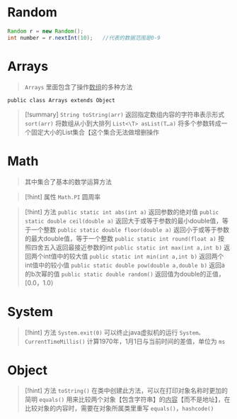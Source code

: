 # Random
```java
Random r = new Random();
int number = r.nextInt(10);   //代表的数据范围是0-9
```

# Arrays
> `Arrays` 里面包含了操作<u>数组</u>的多种方法

```
public class Arrays extends Object
```

>[!summary]
>`String toString(arr)`  返回指定数组内容的字符串表示形式
>`sort(arr)`  将数组从小到大排列
>`List<\T> asList(T…a)`  将多个参数转成一个固定大小的List集合【这个集合无法做增删操作

# Math
>其中集合了基本的数学运算方法

>[!hint] 属性
>`Math.PI`  圆周率

>[!hint] 方法
> `public static int abs(int a)`  返回参数的绝对值
> `public static double ceil(double a)`  返回大于或等于参数的最小double值，等于一个整数
> `public static double floor(double a)`  返回小于或等于参数的最大double值，等于一个整数
> `public static int round(float a)`  按照四舍五入返回最接近参数的int
> `public static int max(int a,int b)`  返回两个int值中的较大值
> `public static int min(int a,int b)`  返回两个int值中的较小值
> `public static double pow(double a,double b)`  返回a的b次幂的值
> `public static double random()`  返回值为double的正值，\[0.0，1.0）

# System
>[!hint] 方法
>`System.exit(0)` 可以终止java虚拟机的运行
>`System。CurrentTimeMillis()`  计算1970年，1月1日与当前时间的差值，单位为 `ms`

# Object
>[!hint] 方法
>`toString()`  在类中创建此方法，可以在打印对象名称时更加的简明
>`equals()`  用来比较两个对象【包含字符串】的<u>内容</u>【而不是地址】，在比较对象的内容时，需要在对象所属类里重写 `equals()`，`hashcode()`






















